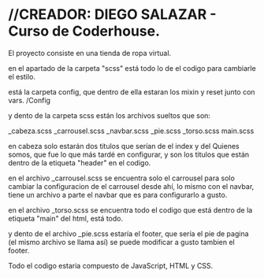 # //CREADOR: DIEGO SALAZAR - Curso de Coderhouse.


El proyecto consiste en una tienda de ropa virtual.

en el apartado de la carpeta "scss" está todo lo de el codigo para cambiarle el estilo. 

está la carpeta config, que dentro de ella estaran los mixin y reset junto con vars.
/Config

 y dento de la carpeta scss están los archivos sueltos que son:

_cabeza.scss
_carrousel.scss
_navbar.scss
_pie.scss
_torso.scss
main.scss

en cabeza solo estarán dos titulos que serían de el index y del Quienes somos, que fue lo que más tardé en configurar, y son los titulos que están dentro de la etiqueta "header" en el codigo.

en el archivo _carrousel.scss se encuentra solo el carrousel para solo cambiar la configuracion de el carrousel desde ahí, lo mismo con el navbar, tiene un archivo a parte el navbar que es para configurarlo a gusto.

en el archivo _torso.scss se encuentra todo el codigo que está dentro de la etiqueta "main" del html, está todo.

y dento de el archivo _pie.scss estaría el footer, que sería el pie de pagina (el mismo archivo se llama así) se puede modificar a gusto tambien el footer.

Todo el codigo estaria compuesto de JavaScript, HTML y CSS.